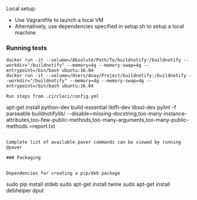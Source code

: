 Local setup:

* Use Vagrantfile to launch a local VM
* Alternatively, use dependencies specified in setup.sh to setup a local machine


### Running tests

```
docker run -it --volume=/Absolute/Path/To/buildnotify:/buildnotify --workdir="/buildnotify" --memory=4g --memory-swap=4g --entrypoint=/bin/bash ubuntu:16.04
docker run -it --volume=/Users/Anay/Project/buildnotify:/buildnotify --workdir="/buildnotify" --memory=4g --memory-swap=4g --entrypoint=/bin/bash ubuntu:16.04

Run steps from .circleci/config.yml
```
apt-get install python-dev build-essential libffi-dev libssl-dev
pylint -f parseable buildnotifylib/ --disable=missing-docstring,too-many-instance-attributes,too-few-public-methods,too-many-arguments,too-many-public-methods >report.txt
```

Complete list of available paver commands can be viewed by running @paver 

### Packaging


Dependencies for creating a pip/deb package

```
sudo pip install stdeb
sudo apt-get install twine
sudo apt-get install debhelper dput

```